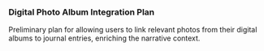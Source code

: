 ### Digital Photo Album Integration Plan
Preliminary plan for allowing users to link relevant photos from their digital albums to journal entries, enriching the narrative context.

